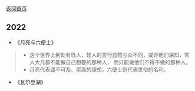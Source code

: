 <p> <a href="../README.md">返回首页</a></p>

## 2022
- 《月亮与六便士》
> - 这个世界上到处有怪人，怪人的言行自然与众不同，或许他们深知，常人大凡都不能做自己想要的那种人，
而只能做他们不得不做的那种人。
> - 月亮代表遥不可及、崇高的理想，六便士则代表世俗的名利。
- 《瓦尔登湖》
